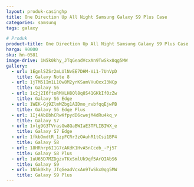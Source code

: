 ```yaml
---
layout: produk-casinghp
title: One Direction Up All Night Samsung Galaxy S9 Plus Case
categories: samsung
tags: galaxy

# Produk
product-title: One Direction Up All Night Samsung Galaxy S9 Plus Case
harga: 90000
sku: hn-0581
image-drive: 1N5k0khy_JTqGeadVcxAn9TwSkx0qg5MW
gallery:
  - url: 1EgnlSZSr2mLUlNvEE7DHM-Vi1-7UnVpD
    title: Galaxy Note 8
  - url: 1jTM51Im1L10w8M2yrKSamVHuOxxI3NCp
    title: Galaxy S6
  - url: 1c2j2I6ftoRMVLH8Ql8q8S41GKkIf0zZw
    title: Galaxy S6 Edge
  - url: 1WEK-Gj9ZlmMZbg1AIDmo_rvbfqqEjwPB
    title: Galaxy S6 Edge Plus
  - url: 1Ij4AbBbhCRwKfpydD6cwejM4dRu4kq_v
    title: Galaxy S7
  - url: 1vlg9G3TVrasGw8QaBWIaE3TFLIBIWX_e
    title: Galaxy S7 Edge
  - url: 1fkbOmdtR_1zpFCRr3zOAuhR1tCsi1BP4
    title: Galaxy S8
  - url: 18HRhrp6I1G7cAKdK1HvA5nCceb_-Pj5T
    title: Galaxy S8 Plus
  - url: 1uU65D7MZDgzvTKxSmlUk9qf5ArQIAbS6
    title: Galaxy S9
  - url: 1N5k0khy_JTqGeadVcxAn9TwSkx0qg5MW
    title: Galaxy S9 Plus
---
```

